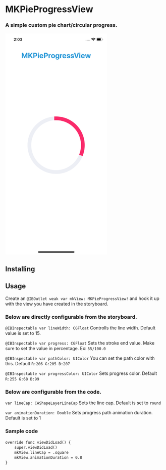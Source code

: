 # MKPieProgressView

### A simple custom pie chart/circular progress.

<img src="https://github.com/MacKaSL/MKPieProgressView/blob/master/MKPieProgressView%201.png" height="700">

## Installing


## Usage

Create an `@IBOutlet weak var mkView: MKPieProgressView!` and hook it up with the view you have created in the storyboard.


### Below are directly configurable from the storyboard.

`@IBInspectable var lineWidth: CGFloat` 
Controlls the line width. Default value is set to 15.

`@IBInspectable var progress: CGFloat`
Sets the stroke end value. Make sure to set the value in percentage. Ex: `55/100.0`

`@IBInspectable var pathColor: UIColor`
You can set the path color with this. Default `R:206 G:205 B:207`

`@IBInspectable var progressColor: UIColor`
Sets progress color. Default `R:255 G:68 B:99`


### Below are configurable from the code.

`var lineCap: CAShapeLayerLineCap`
Sets the line cap. Default is set to `round`

`var animationDuration: Double`
Sets progress path animation duration. Default is set to 1


### Sample code

```
override func viewDidLoad() {
    super.viewDidLoad()
    mkView.lineCap = .square
    mkView.animationDuration = 0.8
}
```
